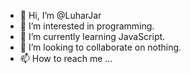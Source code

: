 - 👋 Hi, I’m @LuharJar
- 👀 I’m interested in programming.
- 🌱 I’m currently learning JavaScript.
- 💞️ I’m looking to collaborate on nothing.
- 📫 How to reach me ...